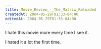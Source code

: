 ```yaml
---
title: Movie_Review_-_The_Matrix_Reloaded
createdAt: 2004-05-29T01:33-04:00
editedAt: 2004-05-29T01:33-04:00
---
```


I hate this movie more every time I see it.

I hated it a lot the first time.

